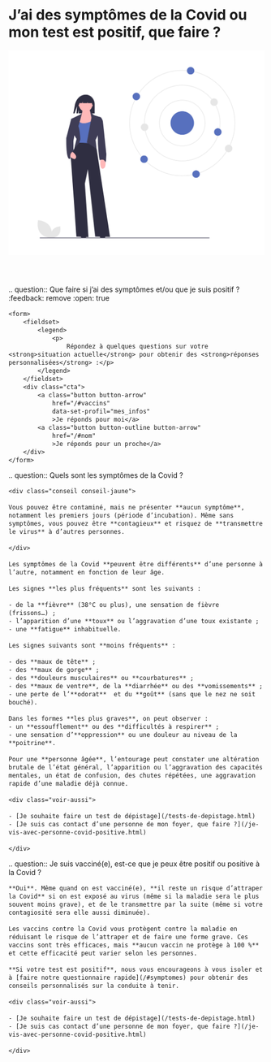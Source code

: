 # J’ai des symptômes de la Covid ou mon test est positif, que faire ?

<img src="illustrations/symptomesactuels.svg">

<header></header>

<div itemscope itemtype="https://schema.org/FAQPage">

.. question:: Que faire si j’ai des symptômes et/ou que je suis positif ?
    :feedback: remove
    :open: true

    <form>
        <fieldset>
            <legend>
                <p>
                    Répondez à quelques questions sur votre <strong>situation actuelle</strong> pour obtenir des <strong>réponses personnalisées</strong> :</p>
            </legend>
        </fieldset>
        <div class="cta">
            <a class="button button-arrow"
                href="/#vaccins"
                data-set-profil="mes_infos"
                >Je réponds pour moi</a>
            <a class="button button-outline button-arrow"
                href="/#nom"
                >Je réponds pour un proche</a>
        </div>
    </form>


.. question:: Quels sont les symptômes de la Covid ?

    <div class="conseil conseil-jaune">

    Vous pouvez être contaminé, mais ne présenter **aucun symptôme**, notamment les premiers jours (période d’incubation). Même sans symptômes, vous pouvez être **contagieux** et risquez de **transmettre le virus** à d’autres personnes.

    </div>

    Les symptômes de la Covid **peuvent être différents** d’une personne à l’autre, notamment en fonction de leur âge.

    Les signes **les plus fréquents** sont les suivants :

    - de la **fièvre** (38°C ou plus), une sensation de fièvre (frissons…) ;
    - l’apparition d’une **toux** ou l’aggravation d’une toux existante ;
    - une **fatigue** inhabituelle.

    Les signes suivants sont **moins fréquents** :

    - des **maux de tête** ;
    - des **maux de gorge** ;
    - des **douleurs musculaires** ou **courbatures** ;
    - des **maux de ventre**, de la **diarrhée** ou des **vomissements** ;
    - une perte de l’**odorat**  et du **goût** (sans que le nez ne soit bouché).

    Dans les formes **les plus graves**, on peut observer :
    - un **essoufflement** ou des **difficultés à respirer** ;
    - une sensation d’**oppression** ou une douleur au niveau de la **poitrine**.

    Pour une **personne âgée**, l’entourage peut constater une altération brutale de l’état général, l’apparition ou l’aggravation des capacités mentales, un état de confusion, des chutes répétées, une aggravation rapide d’une maladie déjà connue.

    <div class="voir-aussi">

    - [Je souhaite faire un test de dépistage](/tests-de-depistage.html)
    - [Je suis cas contact d’une personne de mon foyer, que faire ?](/je-vis-avec-personne-covid-positive.html)

    </div>

.. question:: Je suis vacciné(e), est-ce que je peux être positif ou positive à la Covid ?

    **Oui**. Même quand on est vacciné(e), **il reste un risque d’attraper la Covid** si on est exposé au virus (même si la maladie sera le plus souvent moins grave), et de le transmettre par la suite (même si votre contagiosité sera elle aussi diminuée).

    Les vaccins contre la Covid vous protègent contre la maladie en réduisant le risque de l’attraper et de faire une forme grave. Ces vaccins sont très efficaces, mais **aucun vaccin ne protège à 100 %** et cette efficacité peut varier selon les personnes.

    **Si votre test est positif**, nous vous encourageons à vous isoler et à [faire notre questionnaire rapide](/#symptomes) pour obtenir des conseils personnalisés sur la conduite à tenir.

    <div class="voir-aussi">

    - [Je souhaite faire un test de dépistage](/tests-de-depistage.html)
    - [Je suis cas contact d’une personne de mon foyer, que faire ?](/je-vis-avec-personne-covid-positive.html)

    </div>
</div>



